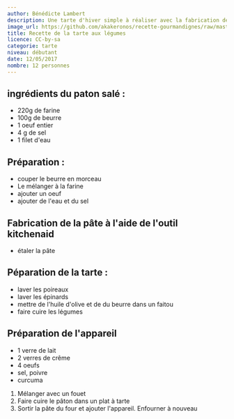 ```yaml
---
author: Bénédicte Lambert
description: Une tarte d'hiver simple à réaliser avec la fabrication de la pâte maison
image_url: https://github.com/akakeronos/recette-gourmandignes/raw/master/images/matcha_azuki-4-sur-1.jpg
title: Recette de la tarte aux légumes
licence: CC-by-sa
categorie: tarte
niveau: débutant
date: 12/05/2017
nombre: 12 personnes
---
```


## ingrédients du paton salé :

* 220g de farine
* 100g de beurre
* 1 oeuf entier
* 4 g de sel
* 1 filet d'eau

## Préparation :

* couper le beurre en morceau
* Le mélanger à la farine
* ajouter un oeuf
* ajouter de l'eau et du sel

## Fabrication de la pâte à l'aide de l'outil kitchenaid

* étaler la pâte

## Péparation de la tarte :

 * laver les poireaux
 * laver les épinards
 * mettre de l'huile d'olive et de du beurre dans un faitou
* faire cuire les légumes

## Préparation de l'appareil

* 1 verre de lait
* 2 verres de crême
* 4 oeufs
* sel, poivre
* curcuma

1. Mélanger avec un fouet
2. Faire cuire le pâton dans un plat à tarte
3. Sortir la pâte du four et ajouter l'appareil. Enfourner à nouveau
